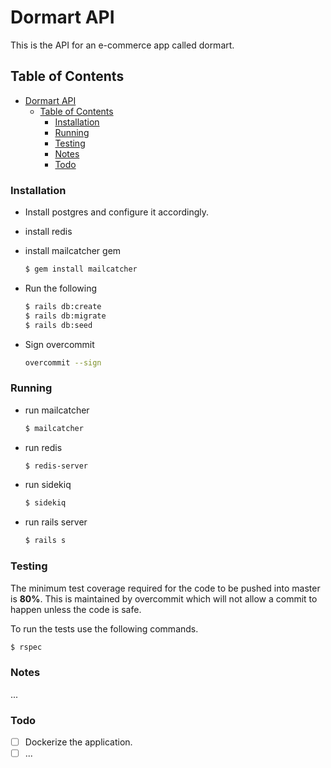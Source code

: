 # Dormart API

This is the API for an e-commerce app called dormart.

## Table of Contents

- [Dormart API](#dormart-api)
  - [Table of Contents](#table-of-contents)
    - [Installation](#installation)
    - [Running](#running)
    - [Testing](#testing)
    - [Notes](#notes)
    - [Todo](#todo)

### Installation

- Install postgres and configure it accordingly.
- install redis
- install mailcatcher gem 
  ```bash
  $ gem install mailcatcher
  ```
- Run the following
  ```bash
  $ rails db:create
  $ rails db:migrate
  $ rails db:seed
  ```

- Sign overcommit
  ```bash
  overcommit --sign
  ```

### Running

- run mailcatcher
  ```bash
  $ mailcatcher
  ```
- run redis
  ```bash
  $ redis-server
  ```
- run sidekiq
  ```bash
  $ sidekiq
  ```
- run rails server
  ```bash
  $ rails s
  ```

### Testing

The minimum test coverage required for the code to be pushed into master is **80%**.
This is maintained by overcommit which will not allow a commit to happen unless the code is safe.

To run the tests use the following commands.

```bash
$ rspec
```

### Notes

...

### Todo

- [ ] Dockerize the application.
- [ ] ...
